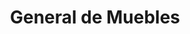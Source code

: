 ---
title: "General de Muebles"
url: /papantla-de-olarte/general-de-muebles-benito-juarez/
shop: supermercado
---